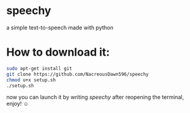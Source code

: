# speechy
a simple text-to-speech made with python

# How to download it:

```sh
sudo apt-get install git
git clone https://github.com/NacreousDawn596/speechy
chmod u+x setup.sh
./setup.sh
```

now you can launch it by writing *speechy* after reopening the terminal, enjoy! ☺️
